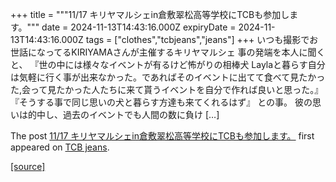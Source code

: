 +++
title = """11/17 キリヤマルシェin倉敷翠松高等学校にTCBも参加します。"""
date = 2024-11-13T14:43:16.000Z
expiryDate = 2024-11-13T14:43:16.000Z
tags = ["clothes","tcbjeans","jeans"]
+++
いつも撮影でお世話になってるKIRIYAMAさんが主催するキリヤマルシェ 事の発端を本人に聞くと、 『世の中には様々なイベントが有るけど怖がりの相棒犬 Laylaと暮らす自分は気軽に行く事が出来なかった。であればそのイベントに出てて食べて見たかった,会って見たかった人たちに来て貰うイベントを自分で作れば良いと思った。』 『そうする事で同じ思いの犬と暮らす方達も来てくれるはず』 との事。 彼の思いは的中し、過去のイベントでも人間の数に負け \[…\]

The post [11/17 キリヤマルシェin倉敷翠松高等学校にTCBも参加します。](http://tcbjeans.com/2024/11/13/49991) first appeared on [TCB jeans](http://tcbjeans.com).

[[source]](http://tcbjeans.com/2024/11/13/49991)
